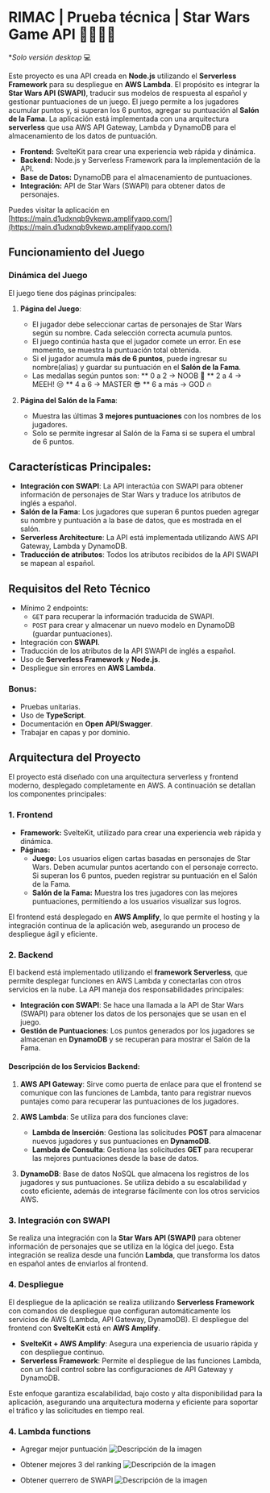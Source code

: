 # RIMAC | Prueba técnica | Star Wars Game API 👾🚀👩‍🚀


**Solo versión desktop* 💻


Este proyecto es una API creada en **Node.js** utilizando el **Serverless Framework** para su despliegue en **AWS Lambda**. El propósito es integrar la **Star Wars API (SWAPI)**, traducir sus modelos de respuesta al español y gestionar puntuaciones de un juego. El juego permite a los jugadores acumular puntos y, si superan los 6 puntos, agregar su puntuación al **Salón de la Fama**. La aplicación está implementada con una arquitectura **serverless** que usa AWS API Gateway, Lambda y DynamoDB para el almacenamiento de los datos de puntuación.

- **Frontend:** SvelteKit para crear una experiencia web rápida y dinámica.
- **Backend:** Node.js y Serverless Framework para la implementación de la API.
- **Base de Datos:** DynamoDB para el almacenamiento de puntuaciones.
- **Integración:** API de Star Wars (SWAPI) para obtener datos de personajes.

Puedes visitar la aplicación en [https://main.d1udxnqb9vkewp.amplifyapp.com/](https://main.d1udxnqb9vkewp.amplifyapp.com/)


## Funcionamiento del Juego

### Dinámica del Juego

El juego tiene dos páginas principales:

1. **Página del Juego**: 
   - El jugador debe seleccionar cartas de personajes de Star Wars según su nombre. Cada selección correcta acumula puntos.
   - El juego continúa hasta que el jugador comete un error. En ese momento, se muestra la puntuación total obtenida.
   - Si el jugador acumula **más de 6 puntos**, puede ingresar su nombre(alias) y guardar su puntuación en el **Salón de la 
   Fama**.
   - Las medallas según puntos son:
   ** 0 a 2 -> NOOB 🐣
   ** 2 a 4 -> MEEH! 😒
   ** 4 a 6 -> MASTER 😎
   ** 6 a más -> GOD 🔥

   
2. **Página del Salón de la Fama**:
   - Muestra las últimas **3 mejores puntuaciones** con los nombres de los jugadores.
   - Solo se permite ingresar al Salón de la Fama si se supera el umbral de 6 puntos.

## Características Principales:

- **Integración con SWAPI**: La API interactúa con SWAPI para obtener información de personajes de Star Wars y traduce los atributos de inglés a español.
- **Salón de la Fama**: Los jugadores que superan 6 puntos pueden agregar su nombre y puntuación a la base de datos, que es mostrada en el salón.
- **Serverless Architecture**: La API está implementada utilizando AWS API Gateway, Lambda y DynamoDB.
- **Traducción de atributos**: Todos los atributos recibidos de la API SWAPI se mapean al español.

## Requisitos del Reto Técnico

- Mínimo 2 endpoints: 
  - `GET` para recuperar la información traducida de SWAPI.
  - `POST` para crear y almacenar un nuevo modelo en DynamoDB (guardar puntuaciones).
- Integración con **SWAPI**.
- Traducción de los atributos de la API SWAPI de inglés a español.
- Uso de **Serverless Framework** y **Node.js**.
- Despliegue sin errores en **AWS Lambda**.
  
### Bonus:
- Pruebas unitarias.
- Uso de **TypeScript**.
- Documentación en **Open API/Swagger**.
- Trabajar en capas y por dominio.

## Arquitectura del Proyecto

El proyecto está diseñado con una arquitectura serverless y frontend moderno, desplegado completamente en AWS. A continuación se detallan los componentes principales:

### 1. Frontend

- **Framework:** SvelteKit, utilizado para crear una experiencia web rápida y dinámica.
- **Páginas:**
  - **Juego:** Los usuarios eligen cartas basadas en personajes de Star Wars. Deben acumular puntos acertando con el personaje correcto. Si superan los 6 puntos, pueden registrar su puntuación en el Salón de la Fama.
  - **Salón de la Fama:** Muestra los tres jugadores con las mejores puntuaciones, permitiendo a los usuarios visualizar sus logros.

El frontend está desplegado en **AWS Amplify**, lo que permite el hosting y la integración continua de la aplicación web, asegurando un proceso de despliegue ágil y eficiente.

### 2. Backend

El backend está implementado utilizando el **framework Serverless**, que permite desplegar funciones en AWS Lambda y conectarlas con otros servicios en la nube. La API maneja dos responsabilidades principales:

- **Integración con SWAPI**: Se hace una llamada a la API de Star Wars (SWAPI) para obtener los datos de los personajes que se usan en el juego.
- **Gestión de Puntuaciones**: Los puntos generados por los jugadores se almacenan en **DynamoDB** y se recuperan para mostrar el Salón de la Fama.

#### Descripción de los Servicios Backend:

1. **AWS API Gateway**: Sirve como puerta de enlace para que el frontend se comunique con las funciones de Lambda, tanto para registrar nuevos puntajes como para recuperar las puntuaciones de los jugadores.
   
2. **AWS Lambda**: Se utiliza para dos funciones clave:
   - **Lambda de Inserción**: Gestiona las solicitudes **POST** para almacenar nuevos jugadores y sus puntuaciones en **DynamoDB**.
   - **Lambda de Consulta**: Gestiona las solicitudes **GET** para recuperar las mejores puntuaciones desde la base de datos.

3. **DynamoDB**: Base de datos NoSQL que almacena los registros de los jugadores y sus puntuaciones. Se utiliza debido a su escalabilidad y costo eficiente, además de integrarse fácilmente con los otros servicios AWS.

### 3. Integración con SWAPI

Se realiza una integración con la **Star Wars API (SWAPI)** para obtener información de personajes que se utiliza en la lógica del juego. Esta integración se realiza desde una función **Lambda**, que transforma los datos en español antes de enviarlos al frontend.

### 4. Despliegue

El despliegue de la aplicación se realiza utilizando **Serverless Framework** con comandos de despliegue que configuran automáticamente los servicios de AWS (Lambda, API Gateway, DynamoDB). El despliegue del frontend con **SvelteKit** está en **AWS Amplify**.

- **SvelteKit + AWS Amplify**: Asegura una experiencia de usuario rápida y con despliegue continuo.
- **Serverless Framework**: Permite el despliegue de las funciones Lambda, con un fácil control sobre las configuraciones de API Gateway y DynamoDB.

Este enfoque garantiza escalabilidad, bajo costo y alta disponibilidad para la aplicación, asegurando una arquitectura moderna y eficiente para soportar el tráfico y las solicitudes en tiempo real.

### 4. Lambda functions
- Agregar mejor puntuación
![Descripción de la imagen](/documentation/lambda/addWinner.png)

- Obtener mejores 3 del ranking
![Descripción de la imagen](/documentation/lambda/getRanking.png)

- Obtener querrero de SWAPI
![Descripción de la imagen](/documentation/lambda/getWarrior.png)
